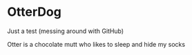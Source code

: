 # OtterDog
Just a test (messing around with GitHub)

<!DOCTYPE html>
<html>
<head>
<title> Otter the Big Brown Dog </title>
  <p> Otter is a chocolate mutt who likes to sleep and hide my socks </p>
  
